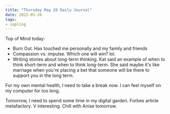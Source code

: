 ```yaml
---
title: "Thursday May 26 Daily Journal"
date: 2022-05-26
tags:
- sapling
---
```


Top of Mind today: 

- Burn Out. Has touched me personally and my family and friends
- Compassion vs. impulse. Which one will win? lol. 
- Writing stories about long-term thinking. Kat said an example of when to think short-term and when to think long-term. She said maybe it's like marriage when you're placing a bet that someone will be there to support you in the long term. 

For my own mental health, I need to take a break now. I can feel myself on my computer for too long. 

Tomorrow, I need to spend some time in my digital garden. 
Forbes article metafactory. V interesting. Chill with Anise tomorrow. 



